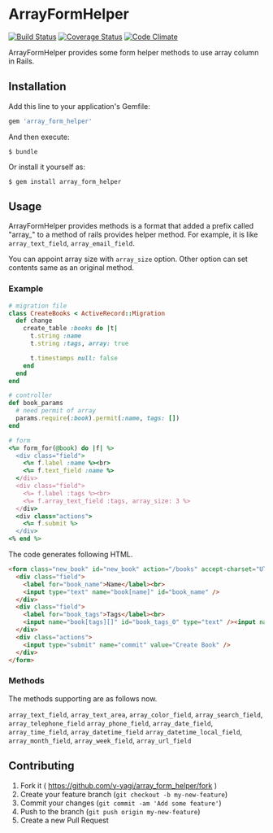 # ArrayFormHelper

[![Build Status](https://travis-ci.org/y-yagi/array_form_helper.svg?branch=master)](https://travis-ci.org/y-yagi/array_form_helper)
[![Coverage Status](https://coveralls.io/repos/y-yagi/array_form_helper/badge.png)](https://coveralls.io/r/y-yagi/array_form_helper)
[![Code Climate](https://codeclimate.com/github/y-yagi/array_form_helper/badges/gpa.svg)](https://codeclimate.com/github/y-yagi/array_form_helper)

ArrayFormHelper provides some form helper methods to use array column in Rails.

## Installation

Add this line to your application's Gemfile:

```ruby
gem 'array_form_helper'
```

And then execute:

    $ bundle

Or install it yourself as:

    $ gem install array_form_helper

## Usage

ArrayFormHelper provides methods is a format that added a prefix called "array\_" to a method of rails provides helper method. For example, it is like `array_text_field`, `array_email_field`.

You can appoint array size with `array_size` option.  Other option can set contents same as an original method.

### Example

```ruby
# migration file
class CreateBooks < ActiveRecord::Migration
  def change
    create_table :books do |t|
      t.string :name
      t.string :tags, array: true

      t.timestamps null: false
    end
  end
end
```

```ruby
# controller
def book_params
  # need permit of array
  params.require(:book).permit(:name, tags: [])
end
```

```ruby
# form
<%= form_for(@book) do |f| %>
  <div class="field">
    <%= f.label :name %><br>
    <%= f.text_field :name %>
  </div>
  <div class="field">
    <%= f.label :tags %><br>
    <%= f.array_text_field :tags, array_size: 3 %>
  </div>
  <div class="actions">
    <%= f.submit %>
  </div>
<% end %>
```
The code generates following HTML.

```html
<form class="new_book" id="new_book" action="/books" accept-charset="UTF-8" method="post"><input name="utf8" type="hidden" value="&#x2713;" /><input type="hidden" name="authenticity_token" value="Nu05ebKkwQEfvACgAu+N1TskwoCeAXyhbVDNROrVR69yWH24IJ7JiXetwrSOnsZX19ZwdSH96FAnuKlxy5prwQ==" />
  <div class="field">
    <label for="book_name">Name</label><br>
    <input type="text" name="book[name]" id="book_name" />
  </div>
  <div class="field">
    <label for="book_tags">Tags</label><br>
    <input name="book[tags][]" id="book_tags_0" type="text" /><input name="book[tags][]" id="book_tags_1" type="text" /><input name="book[tags][]" id="book_tags_2" type="text" />
  </div>
  <div class="actions">
    <input type="submit" name="commit" value="Create Book" />
  </div>
</form>
```

### Methods

The methods supporting are as follows now.

`array_text_field`, `array_text_area`, `array_color_field`, `array_search_field`, `array_telephone_field`
`array_phone_field`, `array_date_field`, `array_time_field`, `array_datetime_field`
`array_datetime_local_field`, `array_month_field`, `array_week_field`, `array_url_field`

## Contributing

1. Fork it ( https://github.com/y-yagi/array_form_helper/fork )
2. Create your feature branch (`git checkout -b my-new-feature`)
3. Commit your changes (`git commit -am 'Add some feature'`)
4. Push to the branch (`git push origin my-new-feature`)
5. Create a new Pull Request
